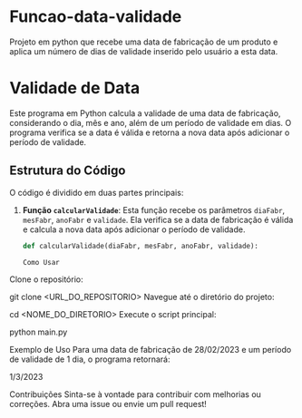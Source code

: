 # Funcao-data-validade
Projeto em python que recebe uma data de fabricação de um produto e aplica um número de dias de validade inserido pelo usuário a esta data.

# Validade de Data

Este programa em Python calcula a validade de uma data de fabricação, considerando o dia, mês e ano, além de um período de validade em dias. O programa verifica se a data é válida e retorna a nova data após adicionar o período de validade.

## Estrutura do Código

O código é dividido em duas partes principais:

1. **Função `calcularValidade`**: Esta função recebe os parâmetros `diaFabr`, `mesFabr`, `anoFabr` e `validade`. Ela verifica se a data de fabricação é válida e calcula a nova data após adicionar o período de validade.

   ```python
   def calcularValidade(diaFabr, mesFabr, anoFabr, validade):

   Como Usar
Clone o repositório:

git clone <URL_DO_REPOSITORIO>
Navegue até o diretório do projeto:

cd <NOME_DO_DIRETORIO>
Execute o script principal:

python main.py

Exemplo de Uso
Para uma data de fabricação de 28/02/2023 e um período de validade de 1 dia, o programa retornará:

1/3/2023

Contribuições
Sinta-se à vontade para contribuir com melhorias ou correções. Abra uma issue ou envie um pull request!
